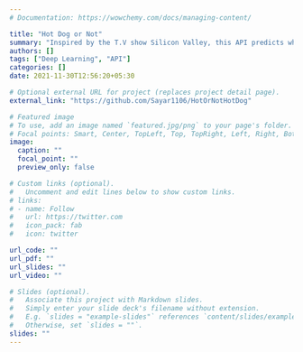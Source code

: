 ```yaml
---
# Documentation: https://wowchemy.com/docs/managing-content/

title: "Hot Dog or Not"
summary: "Inspired by the T.V show Silicon Valley, this API predicts whether an image is that of a hot dog or not."
authors: []
tags: ["Deep Learning", "API"]
categories: []
date: 2021-11-30T12:56:20+05:30

# Optional external URL for project (replaces project detail page).
external_link: "https://github.com/Sayar1106/HotOrNotHotDog"

# Featured image
# To use, add an image named `featured.jpg/png` to your page's folder.
# Focal points: Smart, Center, TopLeft, Top, TopRight, Left, Right, BottomLeft, Bottom, BottomRight.
image:
  caption: ""
  focal_point: ""
  preview_only: false

# Custom links (optional).
#   Uncomment and edit lines below to show custom links.
# links:
# - name: Follow
#   url: https://twitter.com
#   icon_pack: fab
#   icon: twitter

url_code: ""
url_pdf: ""
url_slides: ""
url_video: ""

# Slides (optional).
#   Associate this project with Markdown slides.
#   Simply enter your slide deck's filename without extension.
#   E.g. `slides = "example-slides"` references `content/slides/example-slides.md`.
#   Otherwise, set `slides = ""`.
slides: ""
---
```

